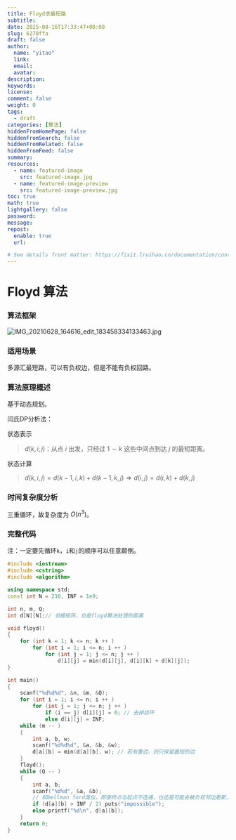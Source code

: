 ```yaml
---
title: Floyd求最短路
subtitle:
date: 2025-08-16T17:33:47+08:00
slug: 6278ffa
draft: false
author:
  name: "yitao"
  link:
  email:
  avatar:
description:
keywords:
license:
comment: false
weight: 0
tags:
  - draft
categories: [算法]
hiddenFromHomePage: false
hiddenFromSearch: false
hiddenFromRelated: false
hiddenFromFeed: false
summary:
resources:
  - name: featured-image
    src: featured-image.jpg
  - name: featured-image-preview
    src: featured-image-preview.jpg
toc: true
math: true
lightgallery: false
password:
message:
repost:
  enable: true
  url:

# See details front matter: https://fixit.lruihao.cn/documentation/content-management/introduction/#front-matter
---
```


<!--more-->

#  Floyd 算法

### 算法框架

![IMG_20210628_164616_edit_183458334133463.jpg](https://cdn.acwing.com/media/article/image/2021/06/28/94631_603f3714d7-IMG_20210628_164616_edit_183458334133463.jpg)

### 适用场景

多源汇最短路，可以有负权边，但是不能有负权回路。

### 算法原理概述

基于动态规划。

闫氏DP分析法：

状态表示

> $d(k,i,j)$：从点 $i$ 出发，只经过 $1\sim k$ 这些中间点到达 $j$ 的最短距离。

状态计算

> $d(k,i,j) = d(k-1,i,k) + d(k-1,k,j) \Rightarrow d(i,j) = d(i,k) + d(k,j)$

### 时间复杂度分析

三重循环，故复杂度为 $O(n^{3})$。

### 完整代码
注：一定要先循环```k```，```i```和```j```的顺序可以任意颠倒。
```cpp
#include <iostream>
#include <cstring>
#include <algorithm>

using namespace std;
const int N = 210, INF = 1e9;

int n, m, Q;
int d[N][N];// 邻接矩阵，也是floyd算法处理的距离

void floyd()
{
    for (int k = 1; k <= n; k ++ )
        for (int i = 1; i <= n; i ++ )
            for (int j = 1; j <= n; j ++ )
                d[i][j] = min(d[i][j], d[i][k] + d[k][j]);
}

int main()
{
    scanf("%d%d%d", &n, &m, &Q);
    for (int i = 1; i <= n; i ++ )
        for (int j = 1; j <= n; j ++ )
            if (i == j) d[i][j] = 0; // 去掉自环
            else d[i][j] = INF;
    while (m -- )
    {
        int a, b, w;
        scanf("%d%d%d", &a, &b, &w);
        d[a][b] = min(d[a][b], w); // 若有重边，则只保留最短的边
    }
    floyd();
    while (Q -- )
    {
        int a, b;
        scanf("%d%d", &a, &b);
        // 和bellman ford类似，即使终点与起点不连通，也还是可能会被负权邻边更新，所以适当放宽条件
        if (d[a][b] > INF / 2) puts("impossible");
        else printf("%d\n", d[a][b]);
    }
    return 0;
}
```
